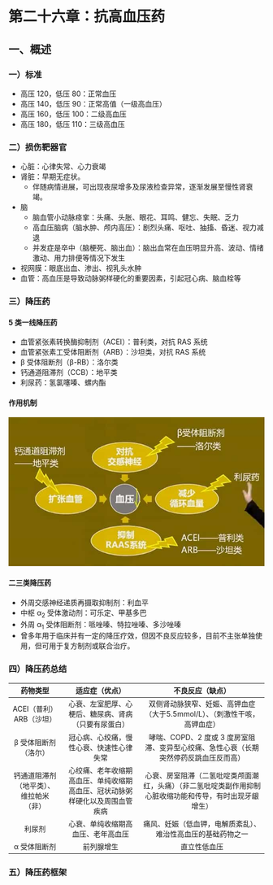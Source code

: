 # 第二十六章：抗高血压药

## 一、概述

### 一）标准

- 高压 120，低压 80：正常血压
- 高压 140，低压 90：正常高值（一级高血压）
- 高压 160，低压 100：二级高血压
- 高压 180，低压 110：三级高血压

### 二）损伤靶器官

- 心脏：心律失常、心力衰竭
- 肾脏：早期无症状。
  - 伴随病情进展，可出现夜尿增多及尿液检查异常，逐渐发展至慢性肾衰竭。
- 脑
  - 脑血管小动脉痉挛：头痛、头胀、眼花、耳鸣、健忘、失眠、乏力
  - 高血压脑病（脑水肿、颅内高压）：剧烈头痛、呕吐、抽搐、昏迷、视力减退
  - 并发症是卒中（脑梗死、脑出血）：脑出血常在血压明显升高、波动、情绪激动、用力排便等情况下发生
- 视网膜：眼底出血、渗出、视乳头水肿
- 血管：高血压是导致动脉粥样硬化的重要因素，引起冠心病、脑血栓等

### 三）降压药

#### 5 类一线降压药

- 血管紧张素转换酶抑制剂（ACEI）：普利类，对抗 RAS 系统
- 血管紧张素工受体阻断剂（ARB）：沙坦类，对抗 RAS 系统
- β 受体阻断剂（β-RB）：洛尔类
- 钙通道阻滞剂（CCB）：地平类
- 利尿药：氢氯噻嗪、螺内酯

#### 作用机制

![](https://raw.githubusercontent.com/TinySnow/GithubImageHosting/main/blog/learning/medicine/pharmacology/降压药降压机制.jpg)

#### 二三类降压药

- 外周交感神经递质再摄取抑制剂：利血平
- 中枢 α<sub>2</sub> 受体激动剂：可乐定、甲基多巴
- 外周 α<sub>1</sub> 受体阻断剂：哌唑嗪、特拉唑嗪、多沙唑嗪
- 曾多年用于临床并有一定的降压疗效，但因不良反应较多，目前不主张单独使用，但可用于复方制剂或联合治疗。

### 四）降压药总结

|                药物类型                |                        适应症（优点）                        |                       不良反应（缺点）                       |
| :------------------------------------: | :----------------------------------------------------------: | :----------------------------------------------------------: |
|        ACEI（普利）ARB（沙坦）         |     心衰、左室肥厚、心梗后、糖尿病、肾病（只要有尿蛋白）     | 双侧肾动脉狭窄、妊娠、高钾血症（大于5.5mmol/L）、（刺激性干咳，高钾血症） |
|          β 受体阻断剂（洛尔）          |           冠心病、心绞痛，慢性心衰、快速性心律失常           | 哮喘、COPD、2 度或 3 度房室阻滞、变异型心绞痛、急性心衰（长期突然停药反跳血压反而高） |
| 钙通道阻滞剂（地平类）、维拉帕米（非） | 心绞痛、老年收缩期高血压、单纯收缩期高血压、冠状动脉粥样硬化以及周围血管疾病 | 心衰、房室阻滞（二氢吡啶类颅面潮红，头痛）（非二氢吡啶类副作用抑制心脏收缩功能和传导，有时出现牙龈增生） |
|                 利尿剂                 |              心衰、单纯收缩期高血压、老年高血压              | 痛风、妊娠（低血钾，电解质紊乱）、难治性高血压的基础药物之一 |
|              α 受体阻断剂              |                          前列腺增生                          |                         直立性低血压                         |

### 五）降压药框架

